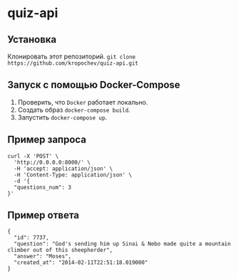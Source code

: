 # quiz-api

## Установка
Клонировать этот репозиторий. `git clone https://github.com/kropochev/quiz-api.git`

## Запуск с помощью Docker-Compose
1. Проверить, что `Docker` работает локально.
2. Создать образ `docker-compose build`.
3. Запустить `docker-compose up`.

## Пример запроса
```
curl -X 'POST' \
  'http://0.0.0.0:8000/' \
  -H 'accept: application/json' \
  -H 'Content-Type: application/json' \
  -d '{
  "questions_num": 3
}'
```

## Пример ответа
```
{
  "id": 7737,
  "question": "God's sending him up Sinai & Nebo made quite a mountain climber out of this sheepherder",
  "answer": "Moses",
  "created_at": "2014-02-11T22:51:18.019000"
}
```